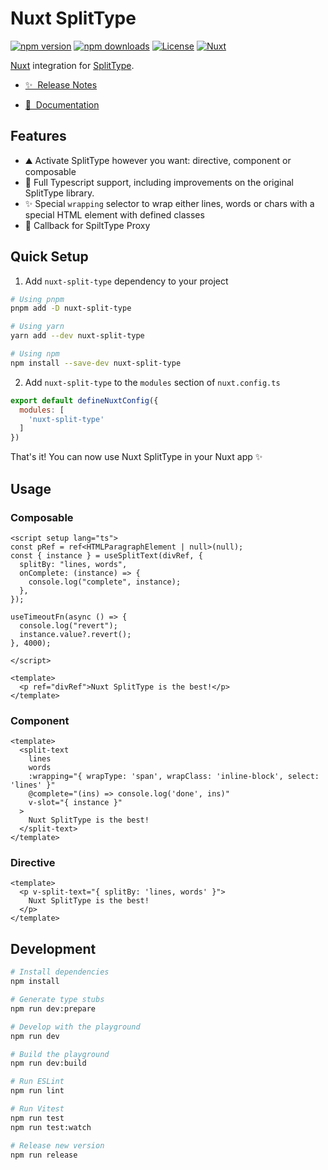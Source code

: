 <!--
Get your module up and running quickly.

Find and replace all on all files (CMD+SHIFT+F):
- Name: Nuxt SplitType
- Package name: nuxt-split-type
- Description: Nuxt integration for SplitType.
-->

# Nuxt SplitType

[![npm version][npm-version-src]][npm-version-href]
[![npm downloads][npm-downloads-src]][npm-downloads-href]
[![License][license-src]][license-href]
[![Nuxt][nuxt-src]][nuxt-href]

[Nuxt][nuxt-href] integration for [SplitType](https://github.com/lukepeavey/SplitType).

- [✨ &nbsp;Release Notes](/CHANGELOG.md)
<!-- - [🏀 Online playground](https://stackblitz.com/github/your-org/nuxt-split-type?file=playground%2Fapp.vue) -->
- [📖 &nbsp;Documentation](#usage)

## Features

<!-- Highlight some of the features your module provide here -->
- ⛰  Activate SplitType however you want: directive, component or composable
- 💪 Full Typescript support, including improvements on the original SplitType library.
- ✨ Special `wrapping` selector to wrap either lines, words or chars with a special HTML element with defined classes
- 🚠 Callback for SpiltType Proxy

## Quick Setup

1. Add `nuxt-split-type` dependency to your project

```bash
# Using pnpm
pnpm add -D nuxt-split-type

# Using yarn
yarn add --dev nuxt-split-type

# Using npm
npm install --save-dev nuxt-split-type
```

2. Add `nuxt-split-type` to the `modules` section of `nuxt.config.ts`

```js
export default defineNuxtConfig({
  modules: [
    'nuxt-split-type'
  ]
})
```

That's it! You can now use Nuxt SplitType in your Nuxt app ✨

## Usage

### Composable
```vue
<script setup lang="ts">
const pRef = ref<HTMLParagraphElement | null>(null);
const { instance } = useSplitText(divRef, {
  splitBy: "lines, words",
  onComplete: (instance) => {
    console.log("complete", instance);
  },
});

useTimeoutFn(async () => {
  console.log("revert");
  instance.value?.revert();
}, 4000);

</script>

<template>
  <p ref="divRef">Nuxt SplitType is the best!</p>
</template>
```

### Component
```vue
<template>
  <split-text
    lines
    words
    :wrapping="{ wrapType: 'span', wrapClass: 'inline-block', select: 'lines' }"
    @complete="(ins) => console.log('done', ins)"
    v-slot="{ instance }"
  >
    Nuxt SplitType is the best!
  </split-text>
</template>
```

### Directive
```vue
<template>
  <p v-split-text="{ splitBy: 'lines, words' }">
    Nuxt SplitType is the best!
  </p>
</template>

```

## Development

```bash
# Install dependencies
npm install

# Generate type stubs
npm run dev:prepare

# Develop with the playground
npm run dev

# Build the playground
npm run dev:build

# Run ESLint
npm run lint

# Run Vitest
npm run test
npm run test:watch

# Release new version
npm run release
```

<!-- Badges -->
[npm-version-src]: https://img.shields.io/npm/v/nuxt-split-type/latest.svg?style=flat&colorA=18181B&colorB=28CF8D
[npm-version-href]: https://npmjs.com/package/nuxt-split-type

[npm-downloads-src]: https://img.shields.io/npm/dm/nuxt-split-type.svg?style=flat&colorA=18181B&colorB=28CF8D
[npm-downloads-href]: https://npmjs.com/package/nuxt-split-type

[license-src]: https://img.shields.io/npm/l/nuxt-split-type.svg?style=flat&colorA=18181B&colorB=28CF8D
[license-href]: https://npmjs.com/package/nuxt-split-type

[nuxt-src]: https://img.shields.io/badge/Nuxt-18181B?logo=nuxt.js
[nuxt-href]: https://nuxt.com
